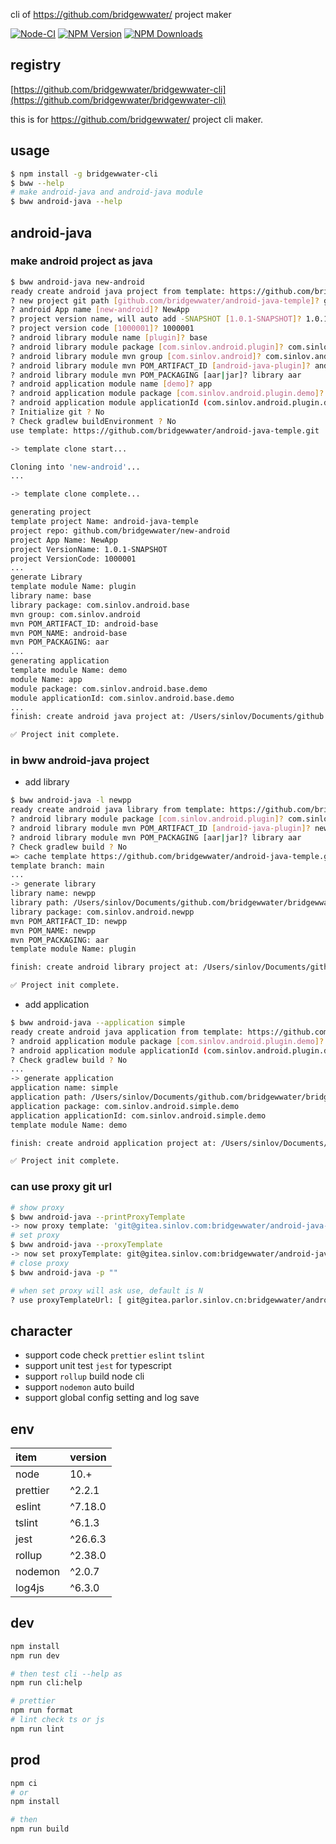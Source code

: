 cli of https://github.com/bridgewwater/ project maker 

[![Node-CI](https://github.com/bridgewwater/bridgewwater-cli/workflows/Node-CI/badge.svg?branch=main)](https://github.com/bridgewwater/bridgewwater-cli/actions?query=workflow%3ANode-CI)
[![NPM Version](http://img.shields.io/npm/v/bridgewwater-cli.svg?style=flat)](https://www.npmjs.org/package/bridgewwater-cli)
[![NPM Downloads](https://img.shields.io/npm/dm/bridgewwater-cli.svg?style=flat)](https://npmcharts.com/compare/bridgewwater-cli?minimal=true)

## registry

[https://github.com/bridgewwater/bridgewwater-cli](https://github.com/bridgewwater/bridgewwater-cli)

this is for https://github.com/bridgewwater/ project cli maker.

## usage

```bash
$ npm install -g bridgewwater-cli
$ bww --help
# make android-java and android-java module
$ bww android-java --help
```

## android-java

### make android project as java

```bash
$ bww android-java new-android
ready create android java project from template: https://github.com/bridgewwater/android-java-temple
? new project git path [github.com/bridgewwater/android-java-temple]? github.com/bridgewwater/new-android
? android App name [new-android]? NewApp
? project version name, will auto add -SNAPSHOT [1.0.1-SNAPSHOT]? 1.0.1-SNAPSHOT
? project version code [1000001]? 1000001
? android library module name [plugin]? base
? android library module package [com.sinlov.android.plugin]? com.sinlov.android.base
? android library module mvn group [com.sinlov.android]? com.sinlov.android
? android library module mvn POM_ARTIFACT_ID [android-java-plugin]? android-base
? android library module mvn POM_PACKAGING [aar|jar]? library aar
? android application module name [demo]? app
? android application module package [com.sinlov.android.plugin.demo]? com.sinlov.android.base.demo
? android application module applicationId (com.sinlov.android.plugin.demo)? com.sinlov.android.base.demo
? Initialize git ? No
? Check gradlew buildEnvironment ? No
use template: https://github.com/bridgewwater/android-java-temple.git

-> template clone start...

Cloning into 'new-android'...
...

-> template clone complete...

generating project
template project Name: android-java-temple
project repo: github.com/bridgewwater/new-android
project App Name: NewApp
project VersionName: 1.0.1-SNAPSHOT
project VersionCode: 1000001
... 
generate Library
template module Name: plugin
library name: base
library package: com.sinlov.android.base
mvn group: com.sinlov.android
mvn POM_ARTIFACT_ID: android-base
mvn POM_NAME: android-base
mvn POM_PACKAGING: aar
...
generating application
template module Name: demo
module Name: app
module package: com.sinlov.android.base.demo
module applicationId: com.sinlov.android.base.demo
...
finish: create android java project at: /Users/sinlov/Documents/github.com/bridgewwater/bridgewwater-cli/dist/new-android

✅ Project init complete.
```

### in bww android-java project

- add library

```bash
$ bww android-java -l newpp
ready create android java library from template: https://github.com/bridgewwater/android-java-temple
? android library module package [com.sinlov.android.plugin]? com.sinlov.android.newpp
? android library module mvn POM_ARTIFACT_ID [android-java-plugin]? newpp
? android library module mvn POM_PACKAGING [aar|jar]? library aar
? Check gradlew build ? No
=> cache template https://github.com/bridgewwater/android-java-temple.git
template branch: main
...
-> generate library
library name: newpp
library path: /Users/sinlov/Documents/github.com/bridgewwater/bridgewwater-cli/dist/new-android/newpp
library package: com.sinlov.android.newpp
mvn POM_ARTIFACT_ID: newpp
mvn POM_NAME: newpp
mvn POM_PACKAGING: aar
template module Name: plugin

finish: create android library project at: /Users/sinlov/Documents/github.com/bridgewwater/bridgewwater-cli/dist/new-android/newpp

✅ Project init complete.
```

- add application
```bash
$ bww android-java --application simple
ready create android java application from template: https://github.com/bridgewwater/android-java-temple
? android application module package [com.sinlov.android.plugin.demo]? com.sinlov.android.simple.demo
? android application module applicationId (com.sinlov.android.plugin.demo)? com.sinlov.android.simple.demo
? Check gradlew build ? No
...
-> generate application
application name: simple
application path: /Users/sinlov/Documents/github.com/bridgewwater/bridgewwater-cli/dist/new-android/simple
application package: com.sinlov.android.simple.demo
application applicationId: com.sinlov.android.simple.demo
template module Name: demo

finish: create android application project at: /Users/sinlov/Documents/github.com/bridgewwater/bridgewwater-cli/dist/new-android/simple

✅ Project init complete.
```

### can use proxy git url

```bash
# show proxy
$ bww android-java --printProxyTemplate
-> now proxy template: 'git@gitea.sinlov.com:bridgewwater/android-java-temple.git'
# set proxy
$ bww android-java --proxyTemplate
-> now set proxyTemplate: git@gitea.sinlov.com:bridgewwater/android-java-temple.git
# close proxy
$ bww android-java -p ""

# when set proxy will ask use, default is N
? use proxyTemplateUrl: [ git@gitea.parlor.sinlov.cn:bridgewwater/android-java-temple.git ] ? (y/N) 
```

## character

- support code check `prettier` `eslint` `tslint`
- support unit test `jest` for typescript
- support `rollup` build node cli
- support `nodemon` auto build
- support global config setting and log save

## env

| item              | version           |
|:------------------|:------------------|
| node              | 10.+ |
| prettier          | ^2.2.1 |
| eslint            | ^7.18.0 |
| tslint            | ^6.1.3 |
| jest              | ^26.6.3 |
| rollup            | ^2.38.0 |
| nodemon           | ^2.0.7 |
| log4js            | ^6.3.0 |

## dev

```bash
npm install
npm run dev

# then test cli --help as
npm run cli:help

# prettier
npm run format
# lint check ts or js
npm run lint
```

## prod

```bash
npm ci
# or
npm install

# then
npm run build
```